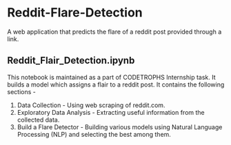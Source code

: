 # Reddit-Flare-Detection
A web application that predicts the flare of a reddit post provided through a link.

## Reddit_Flair_Detection.ipynb
This notebook is maintained as a part of CODETROPHS Internship task. It builds a model which assigns a flair to a reddit post. It contains the following sections - 
1. Data Collection - Using web scraping of reddit.com.
2. Exploratory Data Analysis - Extracting useful information from the collected data.
3. Build a Flare Detector - Building various models using Natural Language Processing (NLP) and selecting the best among them.
